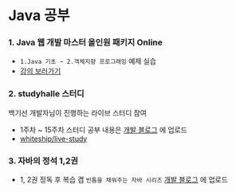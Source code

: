 # Java 공부


### 1. Java 웹 개발 마스터 올인원 패키지 Online
- `1.Java 기초 ~ 2.객체지향 프로그래밍` 예제 실습 
- [강의 보러가기](https://storage.googleapis.com/static.fastcampus.co.kr/prod/uploads/202103/140415-24/[%ED%8C%A8%EC%8A%A4%ED%8A%B8%EC%BA%A0%ED%8D%BC%EC%8A%A4]-%EA%B5%90%EC%9C%A1%EA%B3%BC%EC%A0%95%EC%86%8C%EA%B0%9C%EC%84%9C-java-%EC%9B%B9-%EA%B0%9C%EB%B0%9C-%EB%A7%88%EC%8A%A4%ED%84%B0-%EC%98%AC%EC%9D%B8%EC%9B%90-%ED%8C%A8%ED%82%A4%EC%A7%80-online..pdf)


### 2. studyhalle 스터디
백기선 개발자님이 진행하는 라이브 스터디 참여
- 1주차 ~ 15주차 스터디 공부 내용은 [개발 블로그](https://loosie.tistory.com/tag/livestudy) 에 업로드 
- [whiteship/live-study](https://github.com/whiteship/live-study) 

### 3. 자바의 정석 1,2권
- 1, 2권 정독 후 복습 겸 `빈틈을 채워주는 자바 시리즈` [개발 블로그](https://loosie.tistory.com/search/%EB%B9%88%ED%8B%88%EC%9D%84%20%EC%B1%84%EC%9B%8C%EC%A3%BC%EB%8A%94%20%EC%9E%90%EB%B0%94)  에 업로드 
